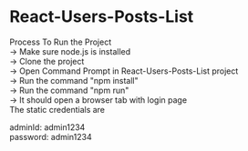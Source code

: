 # React-Users-Posts-List

Process To Run the Project\
-> Make sure node.js is installed\
-> Clone the project\
-> Open Command Prompt in React-Users-Posts-List project\
-> Run the command "npm install"\
-> Run the command "npm run"\
-> It should open a browser tab with login page\
The static credentials are

adminId: admin1234\
password: admin1234
